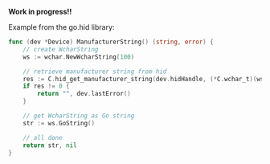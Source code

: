 

**Work in progress!!**

Example from the go.hid library:
```go
func (dev *Device) ManufacturerString() (string, error) {
	// create WcharString
	ws := wchar.NewWcharString(100)

	// retrieve manufacturer string from hid
	res := C.hid_get_manufacturer_string(dev.hidHandle, (*C.wchar_t)(ws.Pointer()), 100)
	if res != 0 {
		return "", dev.lastError()
	}

	// get WcharString as Go string
	str := ws.GoString()

	// all done
	return str, nil
}
```